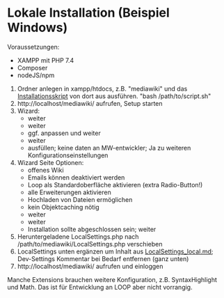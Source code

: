 # Lokale Installation (Beispiel Windows)

Voraussetzungen: 
- XAMPP mit PHP 7.4
- Composer 
- nodeJS/npm 

1. Ordner anlegen in xampp/htdocs, z.B. "mediawiki" und das [Installationsskript](install_mw_loop_1_35_dev.sh) von dort aus ausführen. "bash /path/to/script.sh"
2. http://localhost/mediawiki/ aufrufen, Setup starten
3. Wizard: 
	- weiter
	- weiter
	- ggf. anpassen und weiter
	- weiter
	- ausfüllen; keine daten an MW-entwickler; Ja zu weiteren Konfigurationseinstellungen 
4. Wizard Seite Optionen: 
	- offenes Wiki 
	- Emails können deaktiviert werden
	- Loop als Standardoberfläche aktivieren (extra Radio-Button!)
	- alle Erweiterungen aktivieren
	- Hochladen von Dateien ermöglichen
	- kein Objektcaching nötig
	- weiter
	- weiter
	- Installation sollte abgeschlossen sein; weiter
5. Heruntergeladene LocalSettings.php nach /path/to/mediawiki/LocalSettings.php verschieben
6. LocalSettings unten ergänzen um Inhalt aus [LocalSettings_local.md](LocalSettings_local.md); Dev-Settings Kommentar bei Bedarf entfernen (ganz unten)
7. http://localhost/mediawiki/ aufrufen und einloggen

Manche Extensions brauchen weitere Konfiguration, z.B. SyntaxHighlight und Math. Das ist für Entwicklung an LOOP aber nicht vorrangig.
